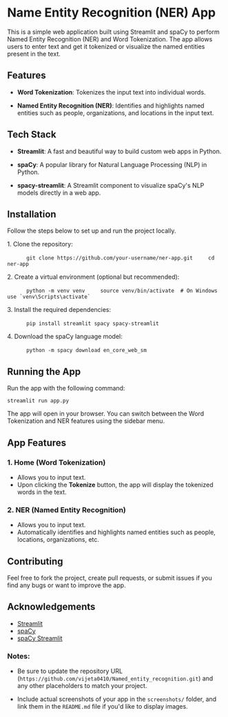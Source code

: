 # Name Entity Recognition (NER) App

This is a simple web application built using Streamlit and spaCy to perform Named Entity Recognition (NER) and Word Tokenization. The app allows users to enter text and get it tokenized or visualize the named entities present in the text.

## Features

- **Word Tokenization**: Tokenizes the input text into individual words.

- **Named Entity Recognition (NER)**: Identifies and highlights named entities such as people, organizations, and locations in the input text.

## Tech Stack

- **Streamlit**: A fast and beautiful way to build custom web apps in Python.

- **spaCy**: A popular library for Natural Language Processing (NLP) in Python.

- **spacy-streamlit**: A Streamlit component to visualize spaCy's NLP models directly in a web app.

## Installation

Follow the steps below to set up and run the project locally.

1\. Clone the repository:

    ```
    git clone https://github.com/your-username/ner-app.git
    cd ner-app
    ```

2\. Create a virtual environment (optional but recommended):

    ```
    python -m venv venv
    source venv/bin/activate  # On Windows use `venv\Scripts\activate`
    ```

3\. Install the required dependencies:

    ```
    pip install streamlit spacy spacy-streamlit
    ```

4\. Download the spaCy language model:

    ```
    python -m spacy download en_core_web_sm
    ```

## Running the App

Run the app with the following command:

```
streamlit run app.py
```
The app will open in your browser. You can switch between the Word Tokenization and NER features using the sidebar menu.

App Features
------------

### 1\. Home (Word Tokenization)

-   Allows you to input text.
-   Upon clicking the **Tokenize** button, the app will display the tokenized words in the text.

### 2\. NER (Named Entity Recognition)

-   Allows you to input text.
-   Automatically identifies and highlights named entities such as people, locations, organizations, etc.


Contributing
------------

Feel free to fork the project, create pull requests, or submit issues if you find any bugs or want to improve the app.

Acknowledgements
----------------

-   [Streamlit](https://streamlit.io/)
-   [spaCy](https://spacy.io/)
-   [spaCy Streamlit](https://github.com/explosion/spacy-streamlit)
### Notes:

- Be sure to update the repository URL (`https://github.com/vijeta0410/Named_entity_recognition.git`) and any other placeholders to match your project.

- Include actual screenshots of your app in the `screenshots/` folder, and link them in the `README.md` file if you'd like to display images.
